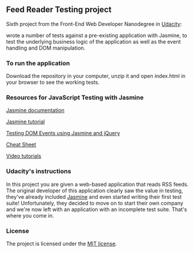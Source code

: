 ## Feed Reader Testing project

Sixth project from the Front-End Web Developer Nanodegree in <a href="https://www.udacity.com" target="_blank">Udacity</a>:

wrote a number of tests against a pre-existing application with Jasmine, to test the underlying business logic of the application as well as the event handling and DOM manipulation.

### To run the application

Download the repository in your computer, unzip it and open index.html in your browser to see the working tests.

 ### Resources for JavaScript Testing with Jasmine

<a href="http://jasmine.github.io/2.3/introduction.html" target="_blank">Jasmine documentation</a>

<a href="http://evanhahn.com/how-do-i-jasmine/" target="_blank">Jasmine tutorial</a>

<a href="https://www.htmlgoodies.com/beyond/javascript/js-ref/testing-dom-events-using-jquery-and-jasmine-2.0.html" target="_blank">Testing DOM Events using Jasmine and jQuery</a>

<a href="http://www.cheatography.com/citguy/cheat-sheets/jasmine-js-testing/" target="_blank">Cheat Sheet</a>

<a href="https://www.youtube.com/playlist?list=PLOxOmO43E6Jt0SruKGxtZs-W3PJN90G_a" target="_blank">Video tutorials</a>

### Udacity's instructions

In this project you are given a web-based application that reads RSS feeds. The original developer of this application clearly saw the value in testing, they've already included [Jasmine](http://jasmine.github.io/) and even started writing their first test suite! Unfortunately, they decided to move on to start their own company and we're now left with an application with an incomplete test suite. That's where you come in.

### License

The project is licensed under the [MIT license](license.txt).